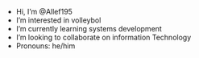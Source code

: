 -  Hi, I’m @Allef195
-  I’m interested in volleybol
-  I’m currently learning systems development
-  I’m looking to collaborate on information Technology
-  Pronouns: he/him

<!---
Allef195/Allef195 is a ✨ special ✨ repository because its `README.md` (this file) appears on your GitHub profile.
You can click the Preview link to take a look at your changes.
--->
